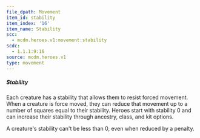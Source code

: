 ```yaml
---
file_dpath: Movement
item_id: stability
item_index: '16'
item_name: Stability
scc:
  - mcdm.heroes.v1:movement:stability
scdc:
  - 1.1.1:9:16
source: mcdm.heroes.v1
type: movement
---
```


##### Stability

Each creature has a stability that allows them to resist forced movement. When a creature is force moved, they can reduce that movement up to a number of squares equal to their stability. Heroes start with stability 0 and can increase their stability through ancestry, class, and kit options.

A creature's stability can't be less than 0, even when reduced by a penalty.
